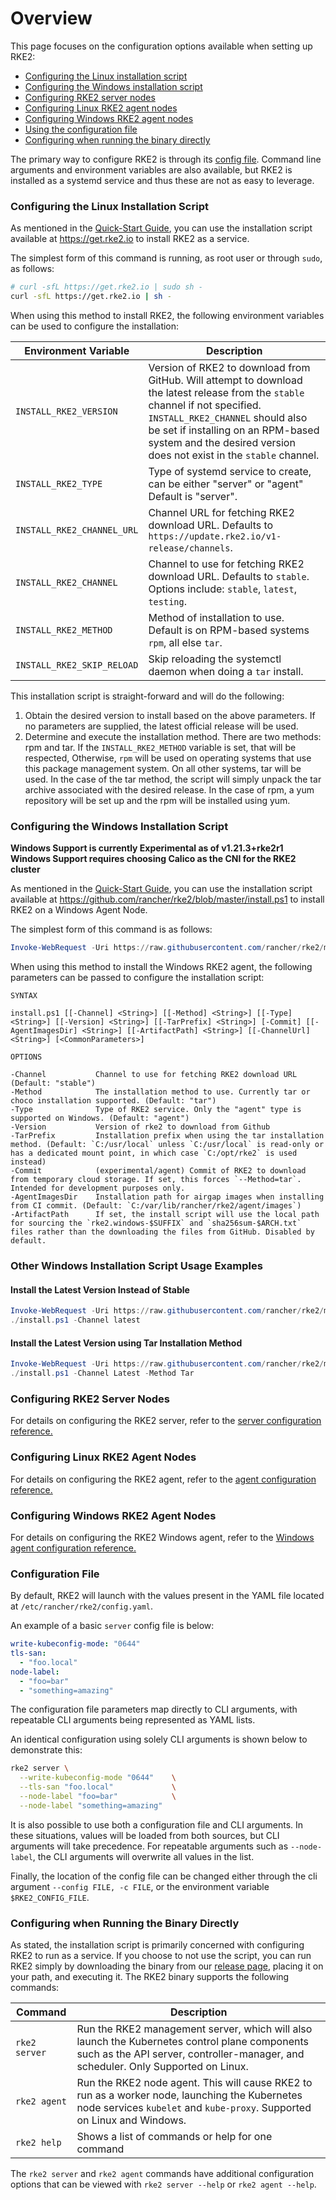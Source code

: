 # Overview

This page focuses on the configuration options available when setting up RKE2:

- [Configuring the Linux installation script](#configuring-the-linux-installation-script)
- [Configuring the Windows installation script](#configuring-the-windows-installation-script)
- [Configuring RKE2 server nodes](#configuring-rke2-server-nodes)
- [Configuring Linux RKE2 agent nodes](#configuring-linux-rke2-agent-nodes)
- [Configuring Windows RKE2 agent nodes](#configuring-windows-rke2-agent-nodes)
- [Using the configuration file](#configuration-file)
- [Configuring when running the binary directly](#configuring-when-running-the-binary-directly)

The primary way to configure RKE2 is through its [config file](#configuration-file). Command line arguments and environment variables are also available, but RKE2 is installed as a systemd service and thus these are not as easy to leverage.

### Configuring the Linux Installation Script

As mentioned in the [Quick-Start Guide](../../install/quickstart.md), you can use the installation script available at <https://get.rke2.io> to install RKE2 as a service.

The simplest form of this command is running, as root user or through `sudo`, as follows:

```sh
# curl -sfL https://get.rke2.io | sudo sh -
curl -sfL https://get.rke2.io | sh -
```

When using this method to install RKE2, the following environment variables can be used to configure the installation:

| Environment Variable | Description |
|-----------------------------|---------------------------------------------|
| <span style="white-space: nowrap">`INSTALL_RKE2_VERSION`</span> | Version of RKE2 to download from GitHub. Will attempt to download the latest release from the `stable` channel if not specified. `INSTALL_RKE2_CHANNEL` should also be set if installing on an RPM-based system and the desired version does not exist in the `stable` channel. |
| <span style="white-space: nowrap">`INSTALL_RKE2_TYPE`</span> | Type of systemd service to create, can be either "server" or "agent" Default is "server". |
| <span style="white-space: nowrap">`INSTALL_RKE2_CHANNEL_URL`</span> | Channel URL for fetching RKE2 download URL. Defaults to `https://update.rke2.io/v1-release/channels`. |
| <span style="white-space: nowrap">`INSTALL_RKE2_CHANNEL`</span> | Channel to use for fetching RKE2 download URL. Defaults to `stable`. Options include: `stable`, `latest`, `testing`. |
| <span style="white-space: nowrap">`INSTALL_RKE2_METHOD`</span> | Method of installation to use. Default is on RPM-based systems `rpm`, all else `tar`. |
| <span style="white-space: nowrap">`INSTALL_RKE2_SKIP_RELOAD`</span> | Skip reloading the systemctl daemon when doing a `tar` install. |

This installation script is straight-forward and will do the following:

1. Obtain the desired version to install based on the above parameters. If no parameters are supplied, the latest official release will be used.
2. Determine and execute the installation method. There are two methods: rpm and tar. If the `INSTALL_RKE2_METHOD` variable is set, that will be respected, Otherwise, `rpm` will be used on operating systems that use this package management system. On all other systems, tar will be used. In the case of the tar method, the script will simply unpack the tar archive associated with the desired release. In the case of rpm, a yum repository will be set up and the rpm will be installed using yum.

### Configuring the Windows Installation Script
**Windows Support is currently Experimental as of v1.21.3+rke2r1**
**Windows Support requires choosing Calico as the CNI for the RKE2 cluster**

As mentioned in the [Quick-Start Guide](../../install/quickstart.md), you can use the installation script available at https://github.com/rancher/rke2/blob/master/install.ps1 to install RKE2 on a Windows Agent Node.

The simplest form of this command is as follows:
```powershell
Invoke-WebRequest -Uri https://raw.githubusercontent.com/rancher/rke2/master/install.ps1 -Outfile install.ps1
```
When using this method to install the Windows RKE2 agent, the following parameters can be passed to configure the installation script:

```console
SYNTAX

install.ps1 [[-Channel] <String>] [[-Method] <String>] [[-Type] <String>] [[-Version] <String>] [[-TarPrefix] <String>] [-Commit] [[-AgentImagesDir] <String>] [[-ArtifactPath] <String>] [[-ChannelUrl] <String>] [<CommonParameters>]

OPTIONS

-Channel           Channel to use for fetching RKE2 download URL (Default: "stable")
-Method            The installation method to use. Currently tar or choco installation supported. (Default: "tar")
-Type              Type of RKE2 service. Only the "agent" type is supported on Windows. (Default: "agent")
-Version           Version of rke2 to download from Github
-TarPrefix         Installation prefix when using the tar installation method. (Default: `C:/usr/local` unless `C:/usr/local` is read-only or has a dedicated mount point, in which case `C:/opt/rke2` is used instead)
-Commit            (experimental/agent) Commit of RKE2 to download from temporary cloud storage. If set, this forces `--Method=tar`. Intended for development purposes only.
-AgentImagesDir    Installation path for airgap images when installing from CI commit. (Default: `C:/var/lib/rancher/rke2/agent/images`)
-ArtifactPath      If set, the install script will use the local path for sourcing the `rke2.windows-$SUFFIX` and `sha256sum-$ARCH.txt` files rather than the downloading the files from GitHub. Disabled by default.
```

### Other Windows Installation Script Usage Examples
#### Install the Latest Version Instead of Stable
```powershell
Invoke-WebRequest -Uri https://raw.githubusercontent.com/rancher/rke2/master/install.ps1 -Outfile install.ps1
./install.ps1 -Channel latest
```

#### Install the Latest Version using Tar Installation Method
```powershell
Invoke-WebRequest -Uri https://raw.githubusercontent.com/rancher/rke2/master/install.ps1 -Outfile install.ps1
./install.ps1 -Channel Latest -Method Tar
```
### Configuring RKE2 Server Nodes

For details on configuring the RKE2 server, refer to the [server configuration reference.](server_config.md)

### Configuring Linux RKE2 Agent Nodes

For details on configuring the RKE2 agent, refer to the [agent configuration reference.](linux_agent_config.md)

### Configuring Windows RKE2 Agent Nodes

For details on configuring the RKE2 Windows agent, refer to the [Windows agent configuration reference.](windows_agent_config.md)

### Configuration File

By default, RKE2 will launch with the values present in the YAML file located at `/etc/rancher/rke2/config.yaml`.

An example of a basic `server` config file is below:

```yaml
write-kubeconfig-mode: "0644"
tls-san:
  - "foo.local"
node-label:
  - "foo=bar"
  - "something=amazing"
```

The configuration file parameters map directly to CLI arguments, with repeatable CLI arguments being represented as YAML lists.

An identical configuration using solely CLI arguments is shown below to demonstrate this:

```bash
rke2 server \
  --write-kubeconfig-mode "0644"    \
  --tls-san "foo.local"             \
  --node-label "foo=bar"            \
  --node-label "something=amazing"
```

It is also possible to use both a configuration file and CLI arguments.  In these situations, values will be loaded from both sources, but CLI arguments will take precedence.  For repeatable arguments such as `--node-label`, the CLI arguments will overwrite all values in the list.

Finally, the location of the config file can be changed either through the cli argument `--config FILE, -c FILE`, or the environment variable `$RKE2_CONFIG_FILE`.

### Configuring when Running the Binary Directly

As stated, the installation script is primarily concerned with configuring RKE2 to run as a service. If you choose to not use the script, you can run RKE2 simply by downloading the binary from our [release page](https://github.com/rancher/rke2/releases/latest), placing it on your path, and executing it. The RKE2 binary supports the following commands:

Command | Description
--------|------------------
<span style="white-space: nowrap">`rke2 server`</span> | Run the RKE2 management server, which will also launch the Kubernetes control plane components such as the API server, controller-manager, and scheduler. Only Supported on Linux.
<span style="white-space: nowrap">`rke2 agent`</span> |  Run the RKE2 node agent. This will cause RKE2 to run as a worker node, launching the Kubernetes node services `kubelet` and `kube-proxy`. Supported on Linux and Windows.
<span style="white-space: nowrap">`rke2 help`</span> | Shows a list of commands or help for one command

The `rke2 server` and `rke2 agent` commands have additional configuration options that can be viewed with <span style="white-space: nowrap">`rke2 server --help`</span> or <span style="white-space: nowrap">`rke2 agent --help`</span>.
